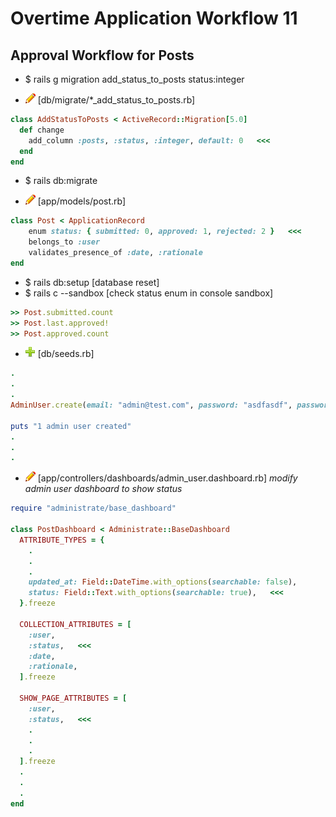 # Overtime Application Workflow 11

## Approval Workflow for Posts

- $ rails g migration add_status_to_posts status:integer

- ![edit](edit.png) [db/migrate/*_add_status_to_posts.rb]
```rb
class AddStatusToPosts < ActiveRecord::Migration[5.0]
  def change
    add_column :posts, :status, :integer, default: 0   <<<
  end
end
```

- $ rails db:migrate

- ![edit](edit.png) [app/models/post.rb]
```rb
class Post < ApplicationRecord
	enum status: { submitted: 0, approved: 1, rejected: 2 }   <<<
	belongs_to :user
	validates_presence_of :date, :rationale
end
```

- $ rails db:setup [database reset]
- $ rails c --sandbox [check status enum in console sandbox]
```rb
>> Post.submitted.count
>> Post.last.approved!
>> Post.approved.count 
```

- ![add](plus.png) [db/seeds.rb]
```rb
.
.
.
AdminUser.create(email: "admin@test.com", password: "asdfasdf", password_confirmation: "asdfasdf", first_name: "Admin", last_name: "Park")

puts "1 admin user created"
.
.
.
```

- ![edit](edit.png) [app/controllers/dashboards/admin_user.dashboard.rb] *modify admin user dashboard to show status*
```rb
require "administrate/base_dashboard"

class PostDashboard < Administrate::BaseDashboard
  ATTRIBUTE_TYPES = {
    .
    .
    .
    updated_at: Field::DateTime.with_options(searchable: false),
    status: Field::Text.with_options(searchable: true),   <<<
  }.freeze

  COLLECTION_ATTRIBUTES = [
    :user,
    :status,   <<<
    :date,
    :rationale,
  ].freeze

  SHOW_PAGE_ATTRIBUTES = [
    :user,
    :status,   <<<
    .
    .
    .
  ].freeze
  .
  .
  .
end
```